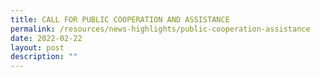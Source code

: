 ```yaml
---
title: CALL FOR PUBLIC COOPERATION AND ASSISTANCE
permalink: /resources/news-highlights/public-cooperation-assistance
date: 2022-02-22
layout: post
description: ""
---
```

